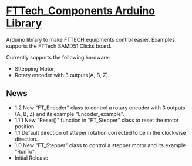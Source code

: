 # [FTTech_Components Arduino Library](https://github.com/jhonatanscruz/FTTech_Components)

Arduino library to make FTTECH equipments control easier. Examples supports the FTTech SAMD51 Clicks board.

Currently supports the following hardware:

* Sttepping Motor;
* Rotary encoder with 3 outputs(A, B, Z).

## News

* 1.2 New "FT_Encoder" class to control a rotary encoder with 3 outputs (A, B, Z) and its example "Encoder_example".
* 1.1.1 New "Reset()" function in "FT_Stepper" class to reset the motor position.
* 1.1 Default direction of stteper rotation corrected to be in the clockwise direction.
* 1.0 New "FT_Stepper" class to control a stepper motor and its example "RunTo".
* Initial Release